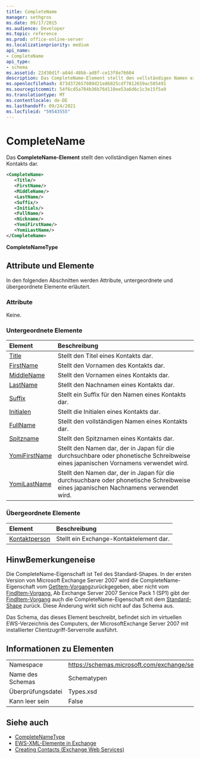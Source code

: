 ```yaml
---
title: CompleteName
manager: sethgros
ms.date: 09/17/2015
ms.audience: Developer
ms.topic: reference
ms.prod: office-online-server
ms.localizationpriority: medium
api_name:
- CompleteName
api_type:
- schema
ms.assetid: 22d30d1f-a84d-48bb-ad8f-ce13f8e76604
description: Das CompleteName-Element stellt den vollständigen Namen eines Kontakts dar.
ms.openlocfilehash: 873d372657089d21e86025cdf7812659ac505491
ms.sourcegitcommit: 54f6cd5a704b36b76d110ee53a6d6c1c3e15f5a9
ms.translationtype: MT
ms.contentlocale: de-DE
ms.lasthandoff: 09/24/2021
ms.locfileid: "59543555"
---
```

# <a name="completename"></a>CompleteName

Das **CompleteName-Element** stellt den vollständigen Namen eines Kontakts dar. 
  
```xml
<CompleteName>
   <Title/>
   <FirstName/>
   <MiddleName/>
   <LastName/>
   <Suffix/>
   <Initials/>
   <FullName/>
   <Nickname/>
   <YomiFirstName/>
   <YomiLastName/>
</CompleteName>
```

 **CompleteNameType**
## <a name="attributes-and-elements"></a>Attribute und Elemente

In den folgenden Abschnitten werden Attribute, untergeordnete und übergeordnete Elemente erläutert.
  
### <a name="attributes"></a>Attribute

Keine.
  
### <a name="child-elements"></a>Untergeordnete Elemente

|**Element**|**Beschreibung**|
|:-----|:-----|
|[Title](title.md) <br/> |Stellt den Titel eines Kontakts dar.  <br/> |
|[FirstName](firstname.md) <br/> |Stellt den Vornamen des Kontakts dar.  <br/> |
|[MiddleName](middlename.md) <br/> |Stellt den Vornamen eines Kontakts dar.  <br/> |
|[LastName](lastname.md) <br/> |Stellt den Nachnamen eines Kontakts dar.  <br/> |
|[Suffix](suffix.md) <br/> |Stellt ein Suffix für den Namen eines Kontakts dar.  <br/> |
|[Initialen](initials.md) <br/> |Stellt die Initialen eines Kontakts dar.  <br/> |
|[FullName](fullname.md) <br/> |Stellt den vollständigen Namen eines Kontakts dar.  <br/> |
|[Spitzname](nickname.md) <br/> |Stellt den Spitznamen eines Kontakts dar.  <br/> |
|[YomiFirstName](yomifirstname.md) <br/> |Stellt den Namen dar, der in Japan für die durchsuchbare oder phonetische Schreibweise eines japanischen Vornamens verwendet wird.  <br/> |
|[YomiLastName](yomilastname.md) <br/> |Stellt den Namen dar, der in Japan für die durchsuchbare oder phonetische Schreibweise eines japanischen Nachnamens verwendet wird.  <br/> |
   
### <a name="parent-elements"></a>Übergeordnete Elemente

|**Element**|**Beschreibung**|
|:-----|:-----|
|[Kontaktperson](contact.md) <br/> |Stellt ein Exchange-Kontaktelement dar.  <br/> |
   
## <a name="remarks"></a>HinwBemerkungeneise

Die CompleteName-Eigenschaft ist [](https://docs.microsoft.com/dotnet/api/exchangewebservices.defaultshapenamestype?view=exchange-ews-proxy) Teil des Standard-Shapes. In der ersten Version von Microsoft Exchange Server 2007 wird die CompleteName-Eigenschaft vom [GetItem-Vorgang](getitem-operation.md)zurückgegeben, aber nicht vom [FindItem-Vorgang.](finditem-operation.md) Ab Exchange Server 2007 Service Pack 1 (SP1) gibt der [FindItem-Vorgang](finditem-operation.md) auch die CompleteName-Eigenschaft mit dem [Standard-Shape](https://docs.microsoft.com/dotnet/api/exchangewebservices.defaultshapenamestype?view=exchange-ews-proxy) zurück. Diese Änderung wirkt sich nicht auf das Schema aus. 
  
Das Schema, das dieses Element beschreibt, befindet sich im virtuellen EWS-Verzeichnis des Computers, der MicrosoftExchange Server 2007 mit installierter Clientzugriff-Serverrolle ausführt.
  
## <a name="element-information"></a>Informationen zu Elementen

|||
|:-----|:-----|
|Namespace  <br/> |https://schemas.microsoft.com/exchange/services/2006/types  <br/> |
|Name des Schemas  <br/> |Schematypen  <br/> |
|Überprüfungsdatei  <br/> |Types.xsd  <br/> |
|Kann leer sein  <br/> |False  <br/> |
   
## <a name="see-also"></a>Siehe auch

- [CompleteNameType](https://msdn.microsoft.com/library/ExchangeWebServices.CompleteNameType.aspx)
- [EWS-XML-Elemente in Exchange](ews-xml-elements-in-exchange.md)
- [Creating Contacts (Exchange Web Services)](https://msdn.microsoft.com/library/4845917e-70d1-481c-bbd7-011ec6571789%28Office.15%29.aspx)

